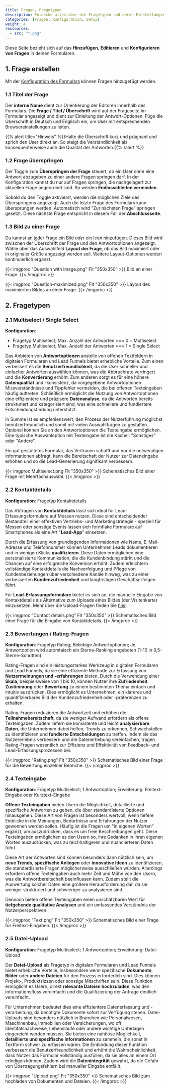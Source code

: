 ```yaml
---
title: Fragen, Fragetypen
description: Entdecke alles über die Fragetypen und deren Einstellungen für deine **digitalen Formulare**.
categories: [Fragen, Konfiguration, Setup]
weight: 4
ressources:
  - src: "*.png"
---
```


Diese Seite bezieht sich auf das **Hinzufügen**, **Editieren** und **Konfigurieren von Fragen** in deinen Formularen.

## 1. Frage erstellen

Mit der [Konfiguration des Formulars](https://formflake.com/community/docs/forms) können Fragen hinzugefügt werden.

### 1.1 Titel der Frage

Der **interne Name** dient zur Orientierung der Editoren innerhalb des Formulars. Die **Frage / Titel / Überschrift** wird auf der Frageseite im Formular angezeigt und dient zur Einleitung der Antwort-Optionen. Füge die Überschrift in Deutsch und Englisch ein, um User mit entsprechenden Browsereinstellungen zu leiten.

{{% alert title="Hinweis" %}}Halte die Überschrift kurz und prägnant und sprich den User direkt an. So steigt die Verständlichkeit als konsequenterweise auch die Qualität der Antworten.{{% /alert %}}

### 1.2 Frage überspringen

Der Toggle zum **Überspringen der Frage** steuert, ob ein User ohne eine Antwort abzugeben zu einer andere Fragen springen darf. In der Konfiguration kannst du nur auf Fragen springen, die nachgelagert zur aktuellen Frage angeordnet sind. So werden **Endlosschleifen vermieden**.

Sobald du den Toggle aktivierst, werden die möglichen Ziele des Überspringens angezeigt. Auch die letzte Frage des Formulars kann übersprungen werden. Automatisch wird "Zur nächsten Frage" springen gesetzt. Diese nächste Frage entspricht in diesem Fall der **Abschlussseite**.

### 1.3 Bild zu einer Frage

Du kannst an jeder Frage ein Bild *oder* ein Icon hinzufügen. Dieses Bild wird zwischen der Überschrift der Frage und den Antwortoptionen angezeigt. Wähle über das Auswahlfeld **Layout der Frage**, ob das Bild maximiert oder in originaler Größe angezeigt werden soll. Weitere Layout-Optionen werden kontinuierlich ergänzt.

<div class="row gap-3">
{{< imgproc "Question with image.png" Fit "350x350" >}}
Bild an einer Frage.
{{< /imgproc >}}

{{< imgproc "Question-maximized.png" Fit "350x350" >}}
Layout des maximierten Bildes an einer Frage.
{{< /imgproc >}}
</div>

## 2. Fragetypen

### 2.1 Multiselect / Single Select

**Konfiguration**:

* Fragetyp Multiselect; Max. Anzahl der Antworten >== 0 = Multiselect
* Fragetyp Multiselect; Max. Anzahl der Antworten === 1 = Single Select

Das Anbieten von **Antwortoptionen** anstelle von offenen Textfeldern in digitalen Formularen und Lead Funnels bietet erhebliche Vorteile. Zum einen verbessert es die **Benutzerfreundlichkeit**, da die User schneller und einfacher Antworten auswählen können, was die Abbruchrate verringert und die **Konvertierung** erhöht. Zum anderen sorgt es für eine höhere **Datenqualität** und -konsistenz, da vorgegebene Antwortoptionen Missverständnisse und Tippfehler vermeiden, die bei offenen Texteingaben häufig auftreten. Schließlich ermöglicht die Nutzung von Antwortoptionen eine effizientere und präzisere **Datenanalyse**, da die Antworten bereits strukturiert und kategorisiert sind, was eine schnellere und fundiertere Entscheidungsfindung unterstützt.

In Summe ist es empfehlenswert, den Prozess der Nutzerführung möglichst benutzerfreundlich und somit mit vielen Auswahlfragen zu gestalten. Optional können Sie an den Antwortoptionen die Texteingabe ermöglichen. Eine typische Auswahloption mit Texteingabe ist die Kachel: "Sonstiges" oder "Andere".

Ein gut gestaltetes Formular, das Vertrauen schafft und nur die notwendigen Informationen abfragt, kann die Bereitschaft der Nutzer zur Dateneingabe erhöhen und so die Lead-Generierung signifikant verbessern.

{{< imgproc Multiselect.png Fit "350x350" >}}
Schematisches Bild einer Frage mit Mehrfachauswahl.
{{< /imgproc >}}

### 2.2 Kontaktdetails

**Konfiguration**: Fragetyp Kontaktdetails

Das Abfragen von **Kontaktdetails** lässt sich ideal für Lead-Erfassungsformulare auf Messen nutzen. Diese sind entscheidender Bestandteil einer effektiven Vertriebs- und Marketingstrategie - speziell für Messen oder sonstige Events lassen sich formflake Formulare auf Smartphones als eine Art "**Lead-App**" einsetzen.

Durch die Erfassung von grundlegenden Informationen wie Name, E-Mail-Adresse und Telefonnummer können Unternehmen Leads dokumentieren und in wenigen Klicks **qualifizieren**. Diese Daten ermöglichen eine personalisierte Kommunikation, die die Kundenbindung stärkt und die Chancen auf eine erfolgreiche Konversion erhöht. Zudem erleichtern vollständige Kontaktdetails die Nachverfolgung und Pflege von Kundenbeziehungen über verschiedene Kanäle hinweg, was zu einer verbesserten **Kundenzufriedenheit** und langfristigen Geschäftserfolgen führt.

Für **Lead-Erfassungsformulare** bietet es sich an, die manuelle Eingabe von Kontaktdetails als Alternative zum Uploads eines Bildes (der Visitenkarte) einzusetzen. Mehr über die Upload-Fragen finden Sie [hier](#25-datei-upload).

{{< imgproc "Contact details.png" Fit "350x350" >}}
Schematisches Bild einer Frage für die Eingabe von Kontaktdetails.
{{< /imgproc >}}

### 2.3 Bewertungen / Rating-Fragen

**Konfiguration**: Fragetyp Rating; Beliebige Antwortoptionen; Je Antwortoption wird automtaisch ein Sterne-Ranking angeboten (1-10 in 0,5-Sterne-Schritten)

Rating-Fragen sind ein leistungsstarkes Werkzeug in digitalen Formularen und Lead Funnels, da sie eine effiziente Methode zur Erfassung von **Nutzermeinungen und -erfahrungen** bieten. Durch die Verwendung einer **Skala**, beispielsweise von 1 bis 10, können Nutzer ihre **Zufriedenheit**, **Zustimmung** oder **Bewertung** zu einem bestimmten Thema einfach und intuitiv ausdrücken. Dies ermöglicht es Unternehmen, ein klareres und quantifizierbares Bild der Kundenzufriedenheit oder -präferenzen zu erhalten.

Rating-Fragen reduzieren die Antwortzeit und erhöhen die **Teilnahmebereitschaft**, da sie weniger Aufwand erfordern als offene Texteingaben. Zudem liefern sie konsistente und leicht **analysierbare Daten**, die Unternehmen dabei helfen, Trends zu erkennen, Schwachstellen zu identifizieren und **fundierte Entscheidungen** zu treffen. Indem sie das Nutzererlebnis verbessern und die Datenerhebung vereinfachen, tragen Rating-Fragen wesentlich zur Effizienz und Effektivität von Feedback- und Lead-Erfassungsprozessen bei.

{{< imgproc "Rating.png" Fit "350x350" >}}
Schematisches Bild einer Frage für die Bewertung einzelner Bereiche.
{{< /imgproc >}}

### 2.4 Texteingabe

**Konfiguration**: Fragetyp Multiselect; 1 Antwortoption; Erweiterung: Freitext-Eingabe oder Kurztext-Eingabe

**Offene Texteingaben** bieten Usern die Möglichkeit, detaillierte und spezifische Antworten zu geben, die über standardisierte Optionen hinausgehen. Diese Art von Fragen ist besonders wertvoll, wenn tiefere Einblicke in die Meinungen, Bedürfnisse und Erfahrungen der Nutzer gewonnen werden sollen. Häufig ist die Fragen um "in eigenen Worten" ergänzt, um auszudrücken, dass es um freie Beschreibungen geht. Diese Texteingaben ermöglichen es den Usern so, ihre Gedanken in ihren eigenen Worten auszudrücken, was zu reichhaltigeren und nuancierteren Daten führt.

Diese Art der Antworten sind können besonders dann nützlich sein, um **neue Trends**, **spezifische Anliegen** oder **innovative Ideen** zu identifizieren, die standardisierte Fragen möglicherweise ausschließen würden. Allerdings erfordern offene Texteingaben auch mehr Zeit und Mühe von den Usern, was die Antwortbereitschaft beeinflussen kann. Zudem stellt die Auswertung solcher Daten eine größere Herausforderung dar, da sie weniger strukturiert und schwieriger zu analysieren sind.

Dennoch bieten offene Texteingaben einen unschätzbaren Wert für **tiefgehende qualitative Analysen** und ein umfassendes Verständnis der Nutzerperspektiven.

{{< imgproc "Text.png" Fit "350x350" >}}
Schematisches Bild einer Frage für Freitext-Eingaben.
{{< /imgproc >}}

### 2.5 Datei-Upload

**Konfiguration**: Fragetyp Multiselect; 1 Antwortoption; Erweiterung: Datei-Upload

Der **Datei-Upload** als Fragetyp in digitalen Formularen und Lead Funnels bietet erhebliche Vorteile, insbesondere wenn spezifische **Dokumente**, **Bilder** oder **andere Dateien** für den Prozess erforderlich sind. Dies können Projekt-, Produktsizzen oder sonstige Mitschriften sein. Diese Funktion ermöglicht es Usern, direkt **relevante Dateien hochzuladen**, was den Informationsfluss vereinfacht und die Qualifizierung der Anfrage deutlich vereinfacht.

Für Unternehmen bedeutet dies eine effizientere Datenerfassung und -verarbeitung, da benötigte Dokumente sofort zur Verfügung stehen. Datei-Uploads sind besonders nützlich in Branchen wie Personalwesen, Maschinenbau, Immobilien oder Versicherungen, wo oft Identitätsnachweise, Lebensläufe oder andere wichtige Unterlagen eingereicht werden müssen. Sie bieten eine nahtlose Möglichkeit, **detaillierte und spezifische Informationen** zu sammeln, die sonst in Textform schwer zu erfassen wären. Die Einbindung dieser Funktion verbessert die Benutzerfreundlichkeit und erhöht die Wahrscheinlichkeit, dass Nutzer das Formular vollständig ausfüllen, da sie alles an einem Ort erledigen können. Zudem wird die **Datenintegrität** gewahrt, da die Gefahr von Übertragungsfehlern bei manueller Eingabe entfällt.

{{< imgproc "Upload.png" Fit "350x350" >}}
Schematisches Bild zum hochladen von Dokumenten und Dateien.
{{< /imgproc >}}
